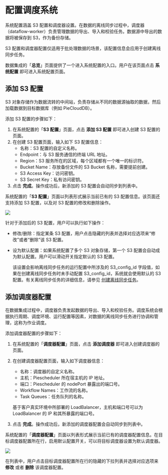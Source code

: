 # 配置调度系统

系统配置涵盖 S3 配置和调度器设置。在数据的离线同步过程中，调度器（dataflow-worker）负责管理数据的导出、导入和校验任务。数据源中导出的数据将被保存到 S3，作为备份存储。

<note type="tip">
   <p> S3 配置和调度器配置仅适用于批处理数据的场景，该配置信息会应用于创建离线同步任务。</p>   
</note>

数据集成的「**总览**」页面提供了一个进入系统配置的入口。用户在该页面点击 **系统配置** 即可进入系统配置页面。

## 添加 S3 配置

S3 对象存储作为数据流转的中间站，负责存储从不同的数据源抽取的数据，然后加载数据到目标数据库（例如 PieCloudDB）。

添加 S3 配置的步骤如下：
1. 在系统配置的「**S3 配置**」页面，点击 **添加 S3 配置** 即可进入创建 S3 配置的页面。
2. 在创建 S3 配置页面，输入如下 S3 配置信息：
   * 名称：S3 配置的自定义名称。
   * Endpoint：与 S3 服务通信的终端 URL 地址。
   * Region：S3 服务所在的区域，每个区域都有一个唯一的标识符。
   * Bucket Name：存放备份文件的 S3 Bucket 名称，需要提前创建。
   * S3 Access Key：访问密钥。
   * S3 Secret Key：私有访问密钥。
3. 点击 **完成**。操作成功后，新添加的 S3 配置会自动同步到列表中。

系统配置的「**S3 配置**」页面以列表形式展示当前已有的 S3 配置信息。该页面还支持添加 S3 配置，以及对 S3 配置的修改和删除操作。

<img src="https://pdb-doc.oss-cn-beijing.aliyuncs.com/dataflow/v2/add-s3-configuration1.png" scope="external" />

针对于添加后的 S3 配置，用户可以执行如下操作：

* 修改/删除：指定某条 S3 配置，用户点击隐藏的列表并选择对应选项来“修改”或者“删除”该 S3 配置。
* 设为默认配置：如果系统配置了多个 S3 对象存储，第一个 S3 配置会自动成为默认配置。用户可以滑动开关指定默认的 S3 配置。

  该设置会影响离线同步任务的运行配置中所涉及的 S3_config_id 字段值，如果在创建离线同步任务时未手动配置 S3_config_id，系统就会使用默认的 S3 配置。有关离线同步任务的详细信息，请参见 [创建离线同步任务](90.create-offline-sync-task.md)。

## 添加调度器配置

在数据集成过程中，调度器负责发起数据的导出、导入和校验任务。调度系统会根据执行周期、调度环境、运行配置等因素，对数据的离线同步任务进行协调和管理，这称为作业调度。

添加调度器配置的步骤如下：
1. 在系统配置的「**调度器配置**」页面，点击 **添加调度器** 即可进入创建调度器的页面。
2. 在创建调度器配置页面，输入如下调度器信息：
   * 名称：调度器的自定义名称。
   * 主机：Piescheduler 所在宿主机的 IP 地址。
   * 端口：Piescheduler 的 nodePort 暴露出的端口号。
   * Workflow Names：工作流的名称。
   * Task Queues：任务队列的名称。

   <note type="tip">
      <p> 基于客户真实环境中所部署的 LoadBalancer，主机和端口号可以为 LoadBalancer 的 IP 和其所暴露的端口号。</p>   
   </note>

3. 点击 **完成**。操作成功后，新添加的调度器配置会自动同步到列表中。

系统配置的「**调度器配置**」页面以列表形式展示当前已有的调度器配置信息。在目标调度器配置所在行，启用默认配置开关，可以将目标调度器设置为默认调度器。

<img src="https://pdb-doc.oss-cn-beijing.aliyuncs.com/dataflow/v2/add-piescheduler-config2.png" scope="external" />

在列表中，用户点击目标调度器配置所在行的隐藏的下拉列表并选择对应选项来 **修改** 或者 **删除** 该调度器配置。